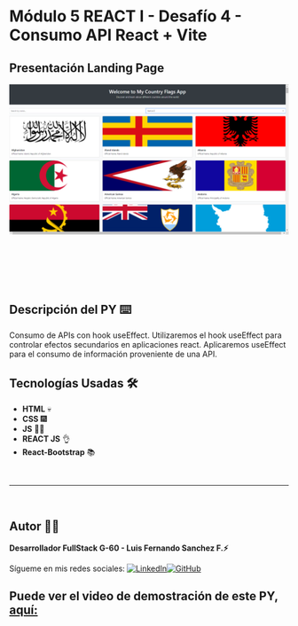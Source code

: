 # Módulo 5 REACT I - Desafío 4 - Consumo API React + Vite

## Presentación Landing Page

![Presentación Página Web](./src/assets/img/PresentacionPag.png)

## <br/>

<br/>

## Descripción del PY ⌨️

Consumo de APIs con hook useEffect. Utilizaremos el hook useEffect para controlar efectos secundarios en aplicaciones react. Aplicaremos useEffect para el consumo de información proveniente de una API.

## Tecnologías Usadas 🛠️

- **HTML** 💀
- **CSS** 🎆
- **JS** 🧑‍💻
- **REACT JS** 👌
- **React-Bootstrap** 📚

<br/>

---

<br>

## Autor 👨‍💻

**Desarrollador FullStack G-60 - Luis Fernando Sanchez F.⚡**

Sígueme en mis redes sociales: [![LinkedIn](https://img.shields.io/badge/LinkedIn-%230077B5.svg?logo=linkedin&logoColor=white)](https://www.linkedin.com/in/luis-fernando-sanchez-f-67369b2b)[![GitHub](https://img.shields.io/badge/GitHub-black?logo=github)](https://github.com/luisfersan)
<br>

## Puede ver el video de demostración de este PY, [aquí:](./src/assets/video/)
